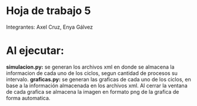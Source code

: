 # Hoja de trabajo 5
Integrantes: Axel Cruz, Enya  Gálvez

# Al ejecutar:
**simulacion.py:** se generan los archivos xml en donde se almacena la informacion de cada uno de los ciclos, segun cantidad de procesos su intervalo.
**graficas.py:** se generan las graficas de cada uno de los ciclos, en base a la información almacenada en los archivos xml. Al cerrar la ventana de cada grafica se almacena la imagen en formato png de la grafica de forma automatica.


